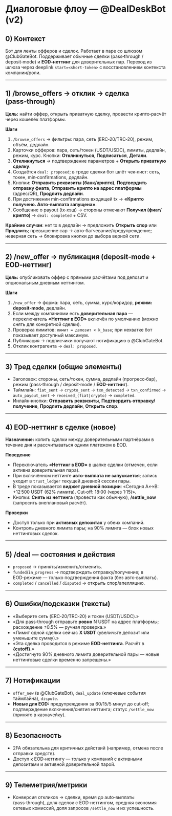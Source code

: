 # Диалоговые флоу — @DealDeskBot (v2)

## 0) Контекст
Бот для ленты офферов и сделок. Работает в паре со шлюзом @ClubGateBot. Поддерживает обычные сделки (pass‑through / deposit‑mode) и **EOD‑неттинг** для доверительных пар. Переход из шлюза через deeplink `start=<short‑token>` с восстановлением контекста компании/роли.

---

## 1) /browse_offers → отклик → сделка (pass‑through)
**Цель:** найти оффер, открыть приватную сделку, провести крипто‑расчёт через кошелёк платформы.

**Шаги**
1. `/browse_offers` → фильтры: пара, сеть (ERC‑20/TRC‑20), режим, объём, дедлайн.
2. Карточки офферов: пара, сеть/токен (USDT/USDC), лимиты, дедлайн, режим, курс. Кнопки: **Откликнуться**, **Подписаться**, **Детали**.
3. **Откликнуться** → подтверждение параметров + **Открыть приватную сделку**.
4. Создаётся `deal: proposed`; в треде сделки бот шлёт чек‑лист: сеть, токен, min‑confirmations, дедлайн.
5. Кнопки: **Отправить реквизиты (банк/крипто)**, **Подтвердить отправку фиата**, **Отправить крипто на адрес платформы** (адрес/QR), **Продлить дедлайн**.
6. При достижении min‑confirmations входящей tx → **«Крипто получено. Авто‑выплата запущена»**.
7. Сообщение о payout (tx‑хэш) → стороны отмечают **Получил (фиат/крипто)** → `deal: completed` + CSV.

**Крайние случаи**: нет tx в дедлайн → предложить **Открыть спор** или **Продлить**; превышение cap → авто‑батчевание/предупреждение; неверная сеть → блокировка кнопки до выбора верной сети.

---

## 2) /new_offer → публикация (deposit‑mode + EOD‑неттинг)
**Цель:** опубликовать оффер с прямыми расчётами под депозит и опциональным дневным неттингом.

**Шаги**
1. `/new_offer` → форма: пара, сеть, сумма, курс/коридор, **режим: deposit‑mode**, дедлайн.
2. Если между компаниями есть **доверительная пара** — переключатель **«Неттинг в EOD»** включён по умолчанию (можно снять для конкретной сделки).
3. Проверка лимитов: `лимит = депозит × k_base`; при нехватке бот показывает доступный максимум.
4. Публикация → подписчики получают нотификацию в @ClubGateBot.
5. Отклик контрагента → `deal: proposed`.

---

## 3) Тред сделки (общие элементы)
- Заголовок: стороны, сеть/токен, сумма, дедлайн (прогресс‑бар), режим (pass‑through / deposit‑mode / **EOD‑неттинг**).
- Таймлайн: `fiat_sent` → `crypto_sent` → `txn_detected` → `txn_confirmed` → `auto_payout_sent` → `received_(fiat|crypto)` → `completed`.
- Инлайн‑кнопки: **Отправить реквизиты**, **Подтвердить отправку/получение**, **Продлить дедлайн**, **Открыть спор**.

---

## 4) EOD‑неттинг в сделке (новое)
**Назначение:** копить сделки между доверительными партнёрами в течение дня и рассчитываться одним платежом в EOD.

**Поведение**
- Переключатель **«Неттинг в EOD»** в шапке сделки (отмечен, если активна доверительная пара).
- При включённом неттинге **авто‑выплата не запускается**; запись уходит в `trust_ledger` текущей дневной сессии пары.
- В треде показывается **виджет дневной позиции**: «Сегодня A↔B: +12 500 USDT (62% лимита). Cut‑off: 18:00 (через 1:15)».
- Кнопки: **Снять из неттинга** (провести как обычную), **/settle_now <partner>** (запросить внеплановый расчёт).

**Проверки**
- Доступ только при **активных депозитах** у обеих компаний.
- Контроль дневного лимита пары; на 90% лимита — блок новых неттинговых сделок.

---

## 5) /deal <id> — состояния и действия
- `proposed` → принять/изменить/отменить.
- `funded`/`in_progress` → подтверждать отправку/получение; в EOD‑режиме — только подтверждения факта (без авто‑выплаты).
- `completed` / `cancelled` / `disputed` → открыть спор/апелляцию.

---

## 6) Ошибки/подсказки (тексты)
- «Выберите сеть (ERC‑20/TRC‑20) и токен (USDT/USDC).»
- «Для pass‑through отправьте **ровно** N USDT на адрес платформы; расхождение ±0.5% — ручная проверка.»
- «Лимит одной сделки сейчас **X USDT** (увеличьте депозит или уменьшите сумму).»
- «Эта сделка проводится в режиме **EOD‑неттинга**. Расчёт в **{cutoff}**.»
- «Достигнуто 90% дневного лимита доверительной пары — новые неттинговые сделки временно запрещены.»

---

## 7) Нотификации
- `offer_new` (в @ClubGateBot), `deal_update` (ключевые события таймлайна), `dispute`.
- **Новые для EOD:** предупреждения за 60/15/5 минут до cut‑off; подтверждение включения/снятия неттинга; статус `/settle_now` (принято в казначейку).

---

## 8) Безопасность
- 2FA обязательна для критичных действий (например, отмена после отправки средств).
- Доступ к EOD‑неттингу — только у компаний с активными депозитами и активной доверительной парой.

---

## 9) Телеметрия/метрики
- Конверсия откликов → сделки, время до auto‑выплаты (pass‑through), доля сделок с EOD‑неттингом, средняя экономия сетевых комиссий, доля запросов `/settle_now` и их успешность.

